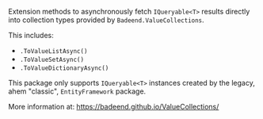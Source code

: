 
Extension methods to asynchronously fetch `IQueryable<T>` results directly into collection types provided by `Badeend.ValueCollections`.

This includes:
- `.ToValueListAsync()`
- `.ToValueSetAsync()`
- `.ToValueDictionaryAsync()`

This package only supports `IQueryable<T>` instances created by the legacy, ahem "classic", `EntityFramework` package.

More information at: https://badeend.github.io/ValueCollections/